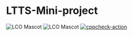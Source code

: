 # LTTS-Mini-project
![LCO Mascot](https://www.code-inspector.com/project/25134/score/svg)
![LCO Mascot](https://www.code-inspector.com/project/25134/status/svg)
[![cppcheck-action](https://github.com/OntepuVani/LTTS-Mini-project/actions/workflows/cppcheck.yml/badge.svg)](https://github.com/OntepuVani/LTTS-Mini-project/actions/workflows/cppcheck.yml)

